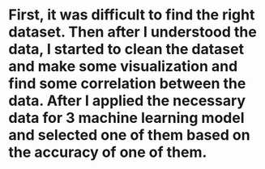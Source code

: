 # First, it was difficult to find the right dataset. Then after I understood the data, I started to clean the dataset and make some visualization and find some correlation between the data. After I applied the necessary data for 3 machine learning model and selected one of them based on the accuracy of one of them.
